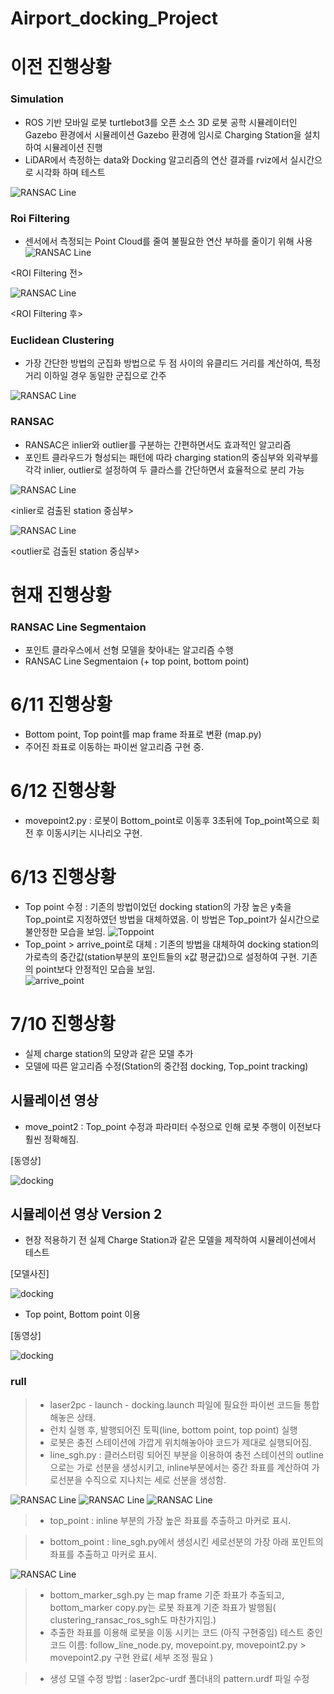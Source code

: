 # Airport_docking_Project
# 이전 진행상황

### Simulation
- ROS 기반 모바일 로봇 turtlebot3를 오픈 소스 3D 로봇 공학 시뮬레이터인 Gazebo 환경에서 시뮬레이션
Gazebo 환경에 임시로 Charging Station을 설치하여 시뮬레이션 진행
- LiDAR에서 측정하는 data와 Docking 알고리즘의 연산 결과를 rviz에서 실시간으로 시각화 하며 테스트
  
![RANSAC Line](https://github.com/gihoonbackend/Airport_docking_Project/blob/main/image/%EA%B0%80%EC%A0%9C%EB%B3%B4.png?raw=true)
### Roi Filtering
- 센서에서 측정되는 Point Cloud를 줄여 불필요한 연산 부하를 줄이기 위해 사용  
![RANSAC Line](https://github.com/gihoonbackend/Airport_docking_Project/blob/main/image/ROI%201.png?raw=true)
  
<ROI Filtering 전>

![RANSAC Line](https://github.com/gihoonbackend/Airport_docking_Project/blob/main/image/ROI2.png?raw=true)
  
<ROI Filtering 후>

### Euclidean Clustering
- 가장 간단한 방법의 군집화 방법으로 두 점 사이의 유클리드 거리를 계산하여, 특정 거리 이하일 경우 동일한 군집으로 간주
  
![RANSAC Line](https://github.com/gihoonbackend/Airport_docking_Project/blob/main/image/%EC%97%90%EB%93%80%EC%8B%9C%EC%95%88.png?raw=true)

<Euclidean Clustering>

### RANSAC
- RANSAC은 inlier와 outlier를 구분하는 간편하면서도 효과적인 알고리즘
- 포인트 클라우드가 형성되는 패턴에 따라 charging station의 중심부와 외곽부를 각각 inlier, outlier로 설정하여  두 클라스를 간단하면서 효율적으로 분리 가능

![RANSAC Line](https://github.com/gihoonbackend/Airport_docking_Project/blob/main/image/%EB%9E%9C%EC%82%AD1.png?raw=true)
  
<inlier로 검출된 station 중심부>

![RANSAC Line](https://github.com/gihoonbackend/Airport_docking_Project/blob/main/image/%EB%9E%9C%EC%82%AD2.png?raw=true)
  
<outlier로 검출된 station 중심부>
# 현재 진행상황
### RANSAC Line Segmentaion 
- 포인트 클라우스에서 선형 모델을 찾아내는 알고리즘 수행
- RANSAC Line Segmentaion (+ top point, bottom point) 


# 6/11 진행상황
- Bottom point, Top point를 map frame 좌표로 변환 (map.py)
- 주어진 좌표로 이동하는 파이썬 알고리즘 구현 중.

# 6/12 진행상황
- movepoint2.py : 로봇이 Bottom_point로 이동후 3초뒤에 Top_point쪽으로 회전 후 이동시키는 시나리오 구현.
# 6/13 진행상황
- Top point 수정 : 기존의 방법이었던 docking station의 가장 높은 y축을 Top_point로 지정하였던 방법을 대체하였음.
이 방법은 Top_point가 실시간으로 불안정한 모습을 보임. 
![Toppoint](https://github.com/gihoonbackend/Airport_docking_Project/assets/126891083/bd801a10-9738-4c9e-ada4-b73d4c2621bc)
- Top_point > arrive_point로 대체 : 기존의 방법을 대체하여 docking station의 가로측의 중간값(station부분의 포인트들의 x값 평균값)으로 설정하여 구현. 기존의 point보다 안정적인 모습을 보임.    
![arrive_point](https://github.com/gihoonbackend/Airport_docking_Project/assets/126891083/e2d01c52-16d3-4c75-8ce1-d45fc458d957)

# 7/10 진행상황
- 실제 charge station의 모양과 같은 모델 추가
- 모델에 따른 알고리즘 수정(Station의 중간점 docking, Top_point tracking)

## 시뮬레이션 영상
- move_point2 : Top_point 수정과 파라미터 수정으로 인해 로봇 주행이 이전보다 훨씬 정확해짐.
  
[동영상]
  
![docking](https://github.com/gihoonbackend/Airport_docking_Project/assets/126891083/531e82e0-83a1-46d2-95cf-fd2216e09242)

  



## 시뮬레이션 영상 Version 2
- 현장 적용하기 전 실제 Charge Station과 같은 모델을 제작하여 시뮬레이션에서 테스트
  
[모델사진]
  
![docking](https://github.com/gihoonbackend/Airport_docking_Project/blob/main/image/model.png?raw=true)
  
- Top point, Bottom point 이용

[동영상]
  
![docking](https://github.com/gihoonbackend/Airport_docking_Project/assets/126891083/a26ae611-959a-44e9-8c0f-2afb32e62cf7)

### rull 
>- laser2pc - launch - docking.launch 파일에 필요한 파이썬 코드들 통합해놓은 상태.
>- 런치 실행 후, 발행되어진 토픽(line, bottom point, top point) 실행 
>- 로봇은 충전 스테이션에 가깝게 위치해놓아야 코드가 제대로 실행되어짐. 
>- line_sgh.py : 클러스터링 되어진 부분을 이용하여 충전 스테이션의 outline으로는 가로 선분을 생성시키고, inline부분에서는 중간 좌표를 계산하여 가로선분을 수직으로 지나치는 세로 선분을 생성함.
  
![RANSAC Line](https://github.com/gihoonbackend/Airport_docking_Project/blob/main/image/%EA%B7%B8%EB%A6%BC1.png?raw=true)
![RANSAC Line](https://github.com/gihoonbackend/Airport_docking_Project/blob/main/image/%EA%B7%B8%EB%A6%BC2.png?raw=true)
![RANSAC Line](https://github.com/gihoonbackend/Airport_docking_Project/blob/main/image/%EA%B7%B8%EB%A6%BC3.png?raw=true)
>- top_point : inline 부분의 가장 높은 좌표를 추출하고 마커로 표시.

>- bottom_point : line_sgh.py에서 생성시킨 세로선분의 가장 아래 포인트의 좌표를 추출하고 마커로 표시.
  
![RANSAC Line](https://github.com/gihoonbackend/Airport_docking_Project/blob/main/image/%EA%B7%B8%EB%A6%BC4.png?raw=true)
>- bottom_marker_sgh.py 는 map frame 기준 좌표가 추출되고, bottom_marker copy.py는 로봇 좌표계 기준 좌표가 발행됨( clustering_ransac_ros_sgh도 마찬가지임.)
>- 추출한 좌표를 이용해 로봇을 이동 시키는 코드 (아직 구현중임) 테스트 중인 코드 이름: follow_line_node.py, movepoint.py, movepoint2.py > movepoint2.py 구현 완료( 세부 조정 필요 )

>- 생성 모델 수정 방법 : laser2pc-urdf 폴더내의 pattern.urdf 파일 수정
